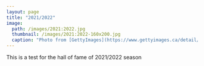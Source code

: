 ```yaml
---
layout: page
title: "2021/2022"
image: 
  path: /images/2021:2022.jpg
  thumbnail: /images/2021:2022-160x200.jpg
  caption: "Photo from [GettyImages](https://www.gettyimages.ca/detail/news-photo/christopher-fiola-races-in-the-mens-500m-during-the-isu-news-photo/1359385077?adppopup=true)"
---
```


This is a test for the hall of fame of 2021/2022 season
